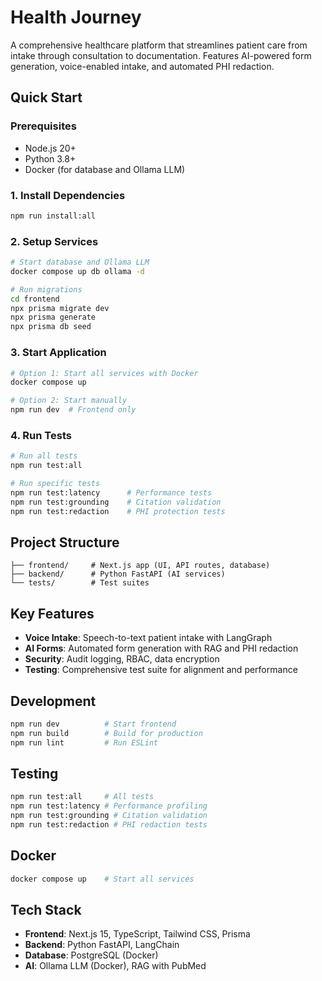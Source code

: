# Health Journey

A comprehensive healthcare platform that streamlines patient care from intake through consultation to documentation. Features AI-powered form generation, voice-enabled intake, and automated PHI redaction.

## Quick Start

### Prerequisites
- Node.js 20+
- Python 3.8+
- Docker (for database and Ollama LLM)

### 1. Install Dependencies
```bash
npm run install:all
```

### 2. Setup Services
```bash
# Start database and Ollama LLM
docker compose up db ollama -d

# Run migrations
cd frontend
npx prisma migrate dev
npx prisma generate
npx prisma db seed
```

### 3. Start Application
```bash
# Option 1: Start all services with Docker
docker compose up

# Option 2: Start manually
npm run dev  # Frontend only
```

### 4. Run Tests
```bash
# Run all tests
npm run test:all

# Run specific tests
npm run test:latency      # Performance tests
npm run test:grounding    # Citation validation
npm run test:redaction    # PHI protection tests
```

## Project Structure
```
├── frontend/     # Next.js app (UI, API routes, database)
├── backend/      # Python FastAPI (AI services)
└── tests/        # Test suites
```

## Key Features
- **Voice Intake**: Speech-to-text patient intake with LangGraph
- **AI Forms**: Automated form generation with RAG and PHI redaction
- **Security**: Audit logging, RBAC, data encryption
- **Testing**: Comprehensive test suite for alignment and performance

## Development
```bash
npm run dev          # Start frontend
npm run build        # Build for production
npm run lint         # Run ESLint
```

## Testing
```bash
npm run test:all     # All tests
npm run test:latency # Performance profiling
npm run test:grounding # Citation validation
npm run test:redaction # PHI redaction tests
```

## Docker
```bash
docker compose up    # Start all services
```

## Tech Stack
- **Frontend**: Next.js 15, TypeScript, Tailwind CSS, Prisma
- **Backend**: Python FastAPI, LangChain
- **Database**: PostgreSQL (Docker)
- **AI**: Ollama LLM (Docker), RAG with PubMed